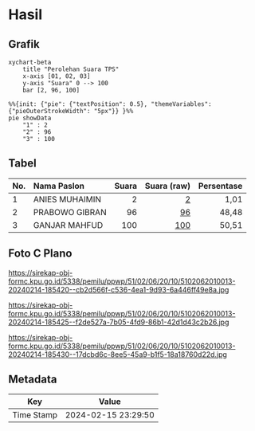 # Hasil

## Grafik

```mermaid
xychart-beta
    title "Perolehan Suara TPS"
    x-axis [01, 02, 03]
    y-axis "Suara" 0 --> 100
    bar [2, 96, 100]
```

```mermaid
%%{init: {"pie": {"textPosition": 0.5}, "themeVariables": {"pieOuterStrokeWidth": "5px"}} }%%
pie showData
    "1" : 2
    "2" : 96
    "3" : 100
```

## Tabel

| No. | Nama Paslon    | Suara | Suara (raw) | Persentase |
|:--- |:-------------- | -----:| -----------:| ----------:|
| 1   | ANIES MUHAIMIN | 2     | [2][p-1]    | 1,01       |
| 2   | PRABOWO GIBRAN | 96    | [96][p-2]   | 48,48      |
| 3   | GANJAR MAHFUD  | 100   | [100][p-3]  | 50,51      |


[p-1]: https://github.com/gigit-pemilu/pemilu-2024-51-bali/blob/main/pilpres/hitung-suara/sub/51-bali/sub/02-tabanan/sub/06-kediri/sub/2010-pandak-gede/sub/013-tps/sub/paslon-1.txt
[p-2]: https://github.com/gigit-pemilu/pemilu-2024-51-bali/blob/main/pilpres/hitung-suara/sub/51-bali/sub/02-tabanan/sub/06-kediri/sub/2010-pandak-gede/sub/013-tps/sub/paslon-2.txt
[p-3]: https://github.com/gigit-pemilu/pemilu-2024-51-bali/blob/main/pilpres/hitung-suara/sub/51-bali/sub/02-tabanan/sub/06-kediri/sub/2010-pandak-gede/sub/013-tps/sub/paslon-3.txt

## Foto C Plano

https://sirekap-obj-formc.kpu.go.id/5338/pemilu/ppwp/51/02/06/20/10/5102062010013-20240214-185420--cb2d566f-c536-4ea1-9d93-6a446ff49e8a.jpg

https://sirekap-obj-formc.kpu.go.id/5338/pemilu/ppwp/51/02/06/20/10/5102062010013-20240214-185425--f2de527a-7b05-4fd9-86b1-42d1d43c2b26.jpg

https://sirekap-obj-formc.kpu.go.id/5338/pemilu/ppwp/51/02/06/20/10/5102062010013-20240214-185430--17dcbd6c-8ee5-45a9-b1f5-18a18760d22d.jpg


## Metadata

| Key        | Value               |
| ---------- | ------------------- |
| Time Stamp | 2024-02-15 23:29:50 |



